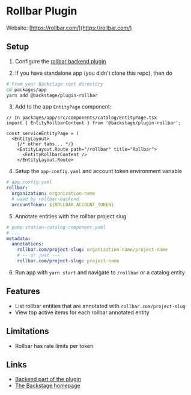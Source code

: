 # Rollbar Plugin

Website: [https://rollbar.com/](https://rollbar.com/)

## Setup

1. Configure the [rollbar backend plugin](https://github.com/backstage/backstage/tree/master/plugins/rollbar-backend/README.md)

2. If you have standalone app (you didn't clone this repo), then do

```bash
# From your Backstage root directory
cd packages/app
yarn add @backstage/plugin-rollbar
```

3. Add to the app `EntityPage` component:

```tsx
// In packages/app/src/components/catalog/EntityPage.tsx
import { EntityRollbarContent } from '@backstage/plugin-rollbar';

const serviceEntityPage = (
  <EntityLayout>
    {/* other tabs... */}
    <EntityLayout.Route path="/rollbar" title="Rollbar">
      <EntityRollbarContent />
    </EntityLayout.Route>
```

4. Setup the `app-config.yaml` and account token environment variable

```yaml
# app.config.yaml
rollbar:
  organization: organization-name
  # used by rollbar-backend
  accountToken: ${ROLLBAR_ACCOUNT_TOKEN}
```

5. Annotate entities with the rollbar project slug

```yaml
# pump-station-catalog-component.yaml
# ...
metadata:
  annotations:
    rollbar.com/project-slug: organization-name/project-name
    # -- or just ---
    rollbar.com/project-slug: project-name
```

6. Run app with `yarn start` and navigate to `/rollbar` or a catalog entity

## Features

- List rollbar entities that are annotated with `rollbar.com/project-slug`
- View top active items for each rollbar annotated entity

## Limitations

- Rollbar has rate limits per token

## Links

- [Backend part of the plugin](https://github.com/backstage/backstage/tree/master/plugins/rollbar-backend)
- [The Backstage homepage](https://backstage.io)
